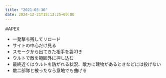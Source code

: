 ```yaml
---
title: "2021-05-30"
date: 2024-12-21T15:13:25+09:00
---
```

#APEX

- 一発撃ち残してリロード
- サイトの中心だけ見る
- スモークから出てきた相手を袋叩き
- ウルトで敵を範囲外に押し込む
- 最終近くはウルトを防がれる状況、敵方に建物があるときなどには投げない
- 敵二部隊と被ったなら意地でも曲げる
